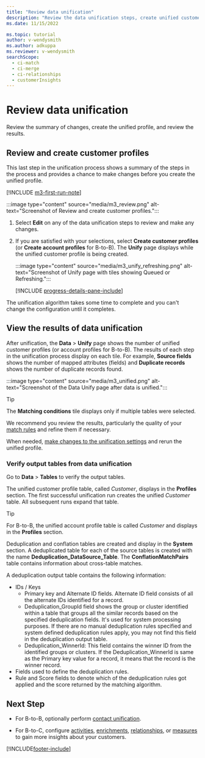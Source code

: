 ```yaml
---
title: "Review data unification"
description: "Review the data unification steps, create unified customer profiles, and review the results"
ms.date: 11/15/2022

ms.topic: tutorial
author: v-wendysmith
ms.author: adkuppa
ms.reviewer: v-wendysmith
searchScope: 
  - ci-match
  - ci-merge
  - ci-relationships
  - customerInsights
---
```


# Review data unification

Review the summary of changes, create the unified profile, and review the results.

## Review and create customer profiles

This last step in the unification process shows a summary of the steps in the process and provides a chance to make changes before you create the unified profile.

[!INCLUDE [m3-first-run-note](includes/m3-first-run-note.md)]

:::image type="content" source="media/m3_review.png" alt-text="Screenshot of Review and create customer profiles.":::

1. Select **Edit** on any of the data unification steps to review and make any changes.

1. If you are satisfied with your selections, select **Create customer profiles** (or **Create account profiles** for B-to-B). The **Unify** page displays while the unified customer profile is being created.

   :::image type="content" source="media/m3_unify_refreshing.png" alt-text="Screenshot of Unify page with tiles showing Queued or Refreshing.":::

   [!INCLUDE [progress-details-pane-include](includes/progress-details-pane.md)]

The unification algorithm takes some time to complete and you can't change the configuration until it completes.

## View the results of data unification

After unification, the **Data** > **Unify** page shows the number of unified customer profiles (or account profiles for B-to-B). The results of each step in the unification process display on each tile. For example, **Source fields** shows the number of mapped attributes (fields) and **Duplicate records** shows the number of duplicate records found.

:::image type="content" source="media/m3_unified.png" alt-text="Screenshot of the Data Unify page after data is unified.":::

> [!TIP]
> The **Matching conditions** tile displays only if multiple tables were selected.

We recommend you review the results, particularly the quality of your [match rules](data-unification-update.md#manage-match-rules) and refine them if necessary.

When needed, [make changes to the unification settings](data-unification-update.md) and rerun the unified profile.

### Verify output tables from data unification

Go to **Data** > **Tables** to verify the output tables.

The unified customer profile table, called *Customer*, displays in the **Profiles** section. The first successful unification run creates the unified *Customer* table. All subsequent runs expand that table.

> [!TIP]
> For B-to-B, the unified account profile table is called *Customer* and displays in the **Profiles** section.

Deduplication and conflation tables are created and display in the **System** section. A deduplicated table for each of the source tables is created with the name **Deduplication_DataSource_Table**. The **ConflationMatchPairs** table contains information about cross-table matches.

A deduplication output table contains the following information:
- IDs / Keys
  - Primary key and Alternate ID fields. Alternate ID field consists of all the alternate IDs identified for a record.
  - Deduplication_GroupId field shows the group or cluster identified within a table that groups all the similar records based on the specified deduplication fields. It's used for system processing purposes. If there are no manual deduplication rules specified and system defined deduplication rules apply, you may not find this field in the deduplication output table.
  - Deduplication_WinnerId: This field contains the winner ID from the identified groups or clusters. If the Deduplication_WinnerId is same as the Primary key value for a record, it means that the record is the winner record.
- Fields used to define the deduplication rules.
- Rule and Score fields to denote which of the deduplication rules got applied and the score returned by the matching algorithm.

## Next Step

- For B-to-B, optionally perform [contact unification](data-unification-contacts.md).

- For B-to-C, configure [activities](activities.md), [enrichments](enrichment-hub.md), [relationships](relationships.md), or [measures](measures.md) to gain more insights about your customers.

[!INCLUDE[footer-include](includes/footer-banner.md)]
